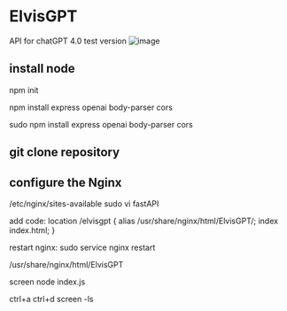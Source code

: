 # ElvisGPT
API for chatGPT 4.0 test version
![image](https://github.com/jiangc7/ElvisGPT/assets/118397495/820ff41d-c13f-4b24-b8ee-dba7834d41d7)

## install node

npm init

npm install express openai body-parser cors

sudo npm install express openai body-parser cors

## git clone repository

## configure the Nginx

/etc/nginx/sites-available
sudo vi fastAPI

add code:
        location /elvisgpt {
                alias /usr/share/nginx/html/ElvisGPT/;
                index index.html;
        }

restart nginx:
sudo service nginx restart

/usr/share/nginx/html/ElvisGPT

screen
node index.js

ctrl+a ctrl+d
screen -ls



